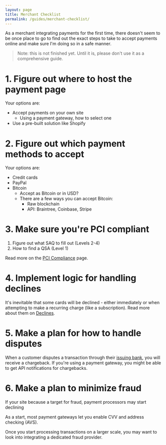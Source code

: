 ```yaml
---
layout: page
title: Merchant Checklist
permalink: /guides/merchant-checklist/
---
```


As a merchant integrating payments for the first time, there doesn't seem to be once place to go to find out the exact steps to take to accept payments online and make sure I'm doing so in a safe manner.

> Note: this is not finished yet. Until it is, please don't use it as a comprehensive guide.

# 1. Figure out where to host the payment page

Your options are:

- Accept payments on your own site
  - Using a payment gateway, how to select one
- Use a pre-built solution like Shopify

# 2. Figure out which payment methods to accept

Your options are:

- Credit cards
- PayPal
- Bitcoin
  - Accept as Bitcoin or in USD?
  - There are a few ways you can accept Bitcoin:
    - Raw blockchain
    - API: Braintree, Coinbase, Stripe

# 3. Make sure you're PCI compliant

1. Figure out what SAQ to fill out (Levels 2-4)
1. How to find a QSA (Level 1)

Read more on the [PCI Compliance](/payment-cards/pci-compliance/) page.

# 4. Implement logic for handling declines

It's inevitable that some cards will be declined - either immediately or when attempting to make a recurring charge (like a subscription). Read more about them on [Declines](/payment-cards/declines/).

# 5. Make a plan for how to handle disputes

When a customer disputes a transaction through their [issuing bank](/glossary/#issuing-bank), you will receive a chargeback. If you're using a payment gateway, you might be able to get API notifications for chargebacks.

# 6. Make a plan to minimize fraud

If your site because a target for fraud, payment processors may start declining

As a start, most payment gateways let you enable CVV and address checking (AVS).

Once you start processing transactions on a larger scale, you may want to look into integrating a dedicated fraud provider.
